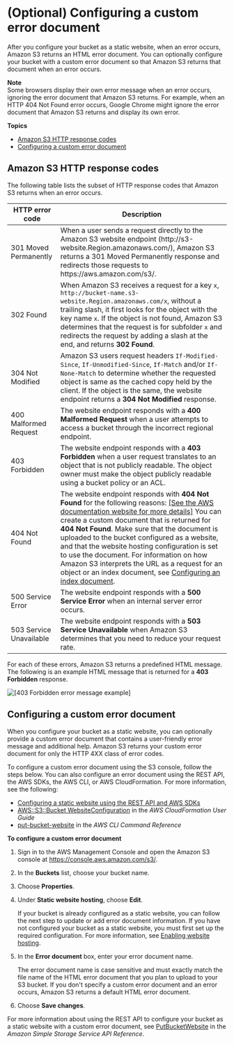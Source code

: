 # \(Optional\) Configuring a custom error document<a name="CustomErrorDocSupport"></a>

After you configure your bucket as a static website, when an error occurs, Amazon S3 returns an HTML error document\. You can optionally configure your bucket with a custom error document so that Amazon S3 returns that document when an error occurs\. 

**Note**  
Some browsers display their own error message when an error occurs, ignoring the error document that Amazon S3 returns\. For example, when an HTTP 404 Not Found error occurs, Google Chrome might ignore the error document that Amazon S3 returns and display its own error\.

**Topics**
+ [Amazon S3 HTTP response codes](#s3-http-error-codes)
+ [Configuring a custom error document](#custom-error-document)

## Amazon S3 HTTP response codes<a name="s3-http-error-codes"></a>

The following table lists the subset of HTTP response codes that Amazon S3 returns when an error occurs\. 


| HTTP error code | Description | 
| --- | --- | 
| 301 Moved Permanently | When a user sends a request directly to the Amazon S3 website endpoint \(http://s3\-website\.Region\.amazonaws\.com/\), Amazon S3 returns a 301 Moved Permanently response and redirects those requests to https://aws\.amazon\.com/s3/\. | 
| 302 Found |  When Amazon S3 receives a request for a key `x`, `http://bucket-name.s3-website.Region.amazonaws.com/x`, without a trailing slash, it first looks for the object with the key name `x`\. If the object is not found, Amazon S3 determines that the request is for subfolder `x` and redirects the request by adding a slash at the end, and returns **302 Found**\.   | 
| 304 Not Modified |  Amazon S3 users request headers `If-Modified-Since`, `If-Unmodified-Since`, `If-Match` and/or `If-None-Match` to determine whether the requested object is same as the cached copy held by the client\. If the object is the same, the website endpoint returns a **304 Not Modified** response\.  | 
| 400 Malformed Request |  The website endpoint responds with a **400 Malformed Request** when a user attempts to access a bucket through the incorrect regional endpoint\.   | 
| 403 Forbidden |  The website endpoint responds with a **403 Forbidden** when a user request translates to an object that is not publicly readable\. The object owner must make the object publicly readable using a bucket policy or an ACL\.   | 
| 404 Not Found |  The website endpoint responds with **404 Not Found** for the following reasons: [\[See the AWS documentation website for more details\]](http://docs.aws.amazon.com/AmazonS3/latest/dev/CustomErrorDocSupport.html) You can create a custom document that is returned for **404 Not Found**\. Make sure that the document is uploaded to the bucket configured as a website, and that the website hosting configuration is set to use the document\. For information on how Amazon S3 interprets the URL as a request for an object or an index document, see [Configuring an index document](IndexDocumentSupport.md)\.   | 
| 500 Service Error |  The website endpoint responds with a **500 Service Error** when an internal server error occurs\.  | 
| 503 Service Unavailable |  The website endpoint responds with a **503 Service Unavailable** when Amazon S3 determines that you need to reduce your request rate\.   | 

 For each of these errors, Amazon S3 returns a predefined HTML message\. The following is an example HTML message that is returned for a **403 Forbidden** response\.

![\[403 Forbidden error message example\]](http://docs.aws.amazon.com/AmazonS3/latest/dev/images/WebsiteErrorExample403.png)

## Configuring a custom error document<a name="custom-error-document"></a>

When you configure your bucket as a static website, you can optionally provide a custom error document that contains a user\-friendly error message and additional help\. Amazon S3 returns your custom error document for only the HTTP 4XX class of error codes\. 

To configure a custom error document using the S3 console, follow the steps below\. You can also configure an error document using the REST API, the AWS SDKs, the AWS CLI, or AWS CloudFormation\. For more information, see the following:
+ [Configuring a static website using the REST API and AWS SDKs](https://docs.aws.amazon.com/AmazonS3/latest/dev/ManagingBucketWebsiteConfig.html)
+ [AWS::S3::Bucket WebsiteConfiguration](https://docs.aws.amazon.com/AWSCloudFormation/latest/UserGuide/aws-properties-s3-websiteconfiguration.html) in the *AWS CloudFormation User Guide*
+ [put\-bucket\-website](https://awscli.amazonaws.com/v2/documentation/api/latest/reference/s3api/put-bucket-website.html) in the *AWS CLI Command Reference*

**To configure a custom error document**

1. Sign in to the AWS Management Console and open the Amazon S3 console at [https://console\.aws\.amazon\.com/s3/](https://console.aws.amazon.com/s3/)\.

1. In the **Buckets** list, choose your bucket name\.

1. Choose **Properties**\.

1. Under **Static website hosting**, choose **Edit**\.

   If your bucket is already configured as a static website, you can follow the next step to update or add error document information\. If you have not configured your bucket as a static website, you must first set up the required configuration\. For more information, see [Enabling website hosting](EnableWebsiteHosting.md)\.

1. In the **Error document** box, enter your error document name\.

   The error document name is case sensitive and must exactly match the file name of the HTML error document that you plan to upload to your S3 bucket\. If you don't specify a custom error document and an error occurs, Amazon S3 returns a default HTML error document\.

1. Choose **Save changes**\.

For more information about using the REST API to configure your bucket as a static website with a custom error document, see [PutBucketWebsite](https://docs.aws.amazon.com/AmazonS3/latest/API/API_PutBucketWebsite.html) in the *Amazon Simple Storage Service API Reference*\.